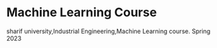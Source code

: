 # Machine Learning Course

sharif university,Industrial Engineering,Machine Learning course.
Spring 2023
